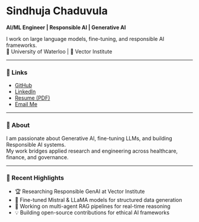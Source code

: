 # Sindhuja Chaduvula  
**AI/ML Engineer | Responsible AI | Generative AI**

I work on large language models, fine-tuning, and responsible AI frameworks.  
📍 University of Waterloo | 🧠 Vector Institute  

---

### 🔗 Links
- [GitHub](https://github.com/sindhujachaduvula)
- [LinkedIn](https://linkedin.com/in/sindhujachaduvula)
- [Resume (PDF)](resume.pdf)
- [Email Me](mailto:sindhu.chaduvula.21@gmail.com)

---

### 🧠 About
I am passionate about Generative AI, fine-tuning LLMs, and building Responsible AI systems.  
My work bridges applied research and engineering across healthcare, finance, and governance.

---

### 📢 Recent Highlights
- 🏆 Researching Responsible GenAI at Vector Institute  
- 🧩 Fine-tuned Mistral & LLaMA models for structured data generation  
- 🧠 Working on multi-agent RAG pipelines for real-time reasoning  
- 💡 Building open-source contributions for ethical AI frameworks
